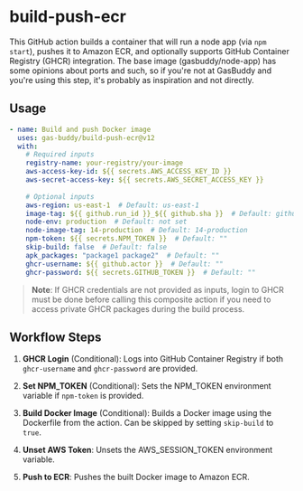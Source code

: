 # build-push-ecr

This GitHub action builds a container that will run a node app (via `npm start`), pushes it to Amazon ECR, and optionally supports GitHub Container Registry (GHCR) integration. The base image (gasbuddy/node-app) has some opinions about ports and such, so if you're not at GasBuddy and you're using this step, it's probably as inspiration and not directly.

## Usage

```yaml
- name: Build and push Docker image
  uses: gas-buddy/build-push-ecr@v12
  with:
    # Required inputs
    registry-name: your-registry/your-image
    aws-access-key-id: ${{ secrets.AWS_ACCESS_KEY_ID }}
    aws-secret-access-key: ${{ secrets.AWS_SECRET_ACCESS_KEY }}
    
    # Optional inputs
    aws-region: us-east-1  # Default: us-east-1
    image-tag: ${{ github.run_id }}_${{ github.sha }}  # Default: github.run_id_github.sha
    node-env: production  # Default: not set
    node-image-tag: 14-production  # Default: 14-production
    npm-token: ${{ secrets.NPM_TOKEN }}  # Default: ""
    skip-build: false  # Default: false
    apk_packages: "package1 package2"  # Default: ""
    ghcr-username: ${{ github.actor }}  # Default: ""
    ghcr-password: ${{ secrets.GITHUB_TOKEN }}  # Default: ""
```

> **Note**: If GHCR credentials are not provided as inputs, login to GHCR must be done before calling this composite action if you need to access private GHCR packages during the build process.

## Workflow Steps

1. **GHCR Login** (Conditional): Logs into GitHub Container Registry if both `ghcr-username` and `ghcr-password` are provided.

2. **Set NPM_TOKEN** (Conditional): Sets the NPM_TOKEN environment variable if `npm-token` is provided.

3. **Build Docker Image** (Conditional): Builds a Docker image using the Dockerfile from the action. Can be skipped by setting `skip-build` to `true`.

4. **Unset AWS Token**: Unsets the AWS_SESSION_TOKEN environment variable.

5. **Push to ECR**: Pushes the built Docker image to Amazon ECR.
